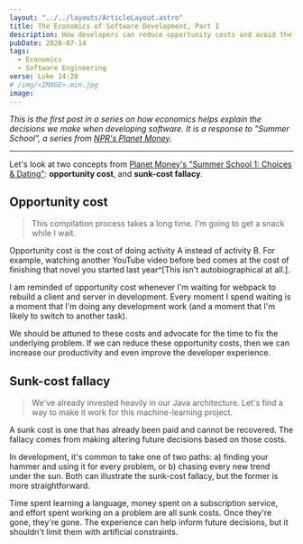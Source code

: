 ```yaml
---
layout: "../../layouts/ArticleLayout.astro"
title: The Economics of Software Development, Part I
description: How developers can reduce opportunity costs and avoid the sunk-cost fallacy
pubDate: 2020-07-14
tags:
  - Economics
  - Software Engineering
verse: Luke 14:28
# /img/<IMAGE>.min.jpg
image:
---
```


_This is the first post in a series on how economics helps explain the decisions we make when developing software. It is a response to "Summer School", a series from [NPR's Planet Money](https://www.npr.org/sections/money/)._

---

Let's look at two concepts from [Planet Money's "Summer School 1: Choices & Dating"](https://www.npr.org/2020/07/07/888690075/summer-school-1-choices-dating): **opportunity cost**, and **sunk-cost fallacy**.

## Opportunity cost

> This compilation process takes a long time. I'm going to get a snack while I wait.

Opportunity cost is the cost of doing activity A instead of activity B. For example, watching another YouTube video before bed comes at the cost of finishing that novel you started last year^[This isn't autobiographical at all.].

I am reminded of opportunity cost whenever I'm waiting for webpack to rebuild a client and server in development. Every moment I spend waiting is a moment that I'm doing any development work (and a moment that I'm likely to switch to another task).

We should be attuned to these costs and advocate for the time to fix the underlying problem. If we can reduce these opportunity costs, then we can increase our productivity and even improve the developer experience.

## Sunk-cost fallacy

> We've already invested heavily in our Java architecture. Let's find a way to make it work for this machine-learning project.

A sunk cost is one that has already been paid and cannot be recovered. The fallacy comes from making altering future decisions based on those costs.

In development, it's common to take one of two paths: a) finding your hammer and using it for every problem, or b) chasing every new trend under the sun. Both can illustrate the sunk-cost fallacy, but the former is more straightforward.

Time spent learning a language, money spent on a subscription service, and effort spent working on a problem are all sunk costs. Once they're gone, they're gone. The experience can help inform future decisions, but it shouldn't limit them with artificial constraints.
